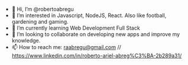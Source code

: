 - 👋 Hi, I’m @robertoabregu
- 👀 I’m interested in Javascript, NodeJS, React. Also like football, gardening and gaming. 
- 🌱 I’m currently learning Web Development Full Stack
- 💞️ I’m looking to collaborate on developing new apps and improve my knowledge.
- 📫 How to reach me: raabregu@gmail.com // https://www.linkedin.com/in/roberto-ariel-abreg%C3%BA-2b289a31/

<!---
robertoabregu/robertoabregu is a ✨ special ✨ repository because its `README.md` (this file) appears on your GitHub profile.
You can click the Preview link to take a look at your changes.
--->

